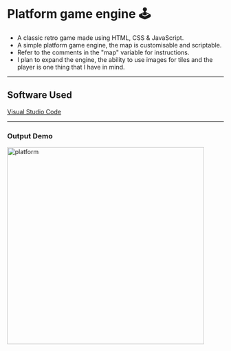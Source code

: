 # Platform game engine 🕹️
* A classic retro game made using HTML, CSS & JavaScript.
* A simple platform game engine, the map is customisable and scriptable. 
* Refer to the comments in the "map" variable for instructions.
* I plan to expand the engine, the ability to use images for tiles and the player is one thing that I have in mind.
<hr>

## Software Used

<a href="https://code.visualstudio.com/">Visual Studio Code</a>
<hr>

### Output Demo
<img width="458" alt="platform" src="https://user-images.githubusercontent.com/44550746/117446272-741deb00-af59-11eb-827d-599d3f481df1.png">
